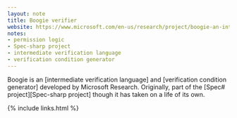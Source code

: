 ```yaml
---
layout: note
title: Boogie verifier
website: https://www.microsoft.com/en-us/research/project/boogie-an-intermediate-verification-language/
notes:
- permission logic
- Spec-sharp project
- intermediate verification language
- verification condition generator
---
```


Boogie is an [intermediate verification language] and
[verification condition generator]
developed by Microsoft Research.
Originally, part of the [Spec# project][Spec-sharp project] though it has taken
on a life of its own.

{% include links.html %}
